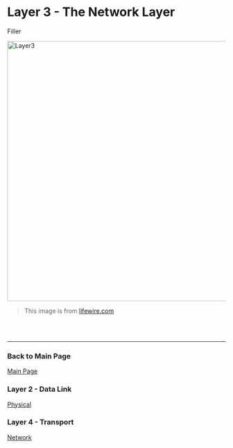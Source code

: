 # Layer 3 - The Network Layer

Filler


<img src= "(https://www.lifewire.com/thmb/TnAoUlDGWgixspJK2hM5CCcZhy4=/750x0/filters:no_upscale():max_bytes(150000):strip_icc():format(webp)/layers-of-the-osi-model-illustrated-818017-finalv1-4-ct-9ffde2c7142849819c3fcf5e305a242f.png" alt="Layer3" width="600" />

> This image is from [lifewire.com](https://www.lifewire.com/layers-of-the-osi-model-illustrated-818017)
 <br>
 <br>
 
---
### Back to Main Page
[Main Page](README.md)
### Layer 2 - Data Link
[Physical](datalink.md)
### Layer 4 - Transport
[Network](transport.md)
